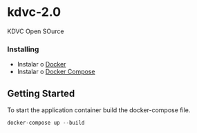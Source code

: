 # kdvc-2.0
KDVC Open SOurce

### Installing

- Instalar o [Docker](https://docs.docker.com/engine/installation/)
- Instalar o [Docker Compose](https://docs.docker.com/compose/install/) 

## Getting Started

To start the application container build the docker-compose file.

```
docker-compose up --build
```
